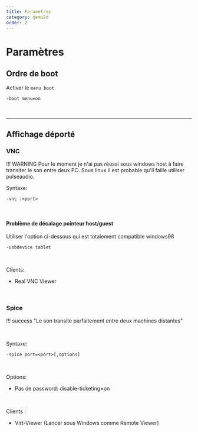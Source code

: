 ```yaml
---
title: Parametres
category: qemu2d
order: 2
---
```



# Paramètres
## Ordre de boot
Activer le `menu boot`
```bash
-boot menu=on
```

<br>
<hr>

## Affichage déporté
### VNC

!!! WARNING 
    Pour le moment je n'ai pas réussi sous windows host à faire transiter le son entre deux PC. Sous linux il 
    est probable qu'il faille utiliser pulseaudio.



Syntaxe:
```
-vnc :<port>
```

<br>

#### Problème de décalage pointeur host/guest
Utiliser l'option ci-dessous qui est totalement compatible windows98
```
-usbdevice tablet 
```

<br>

Clients:  
- Real VNC Viewer


<br>

### Spice

!!! success "Le son transite parfaitement entre deux machines distantes"

<br>

Syntaxe:
```
-spice port=<port>[,options]
```

<br>

Options:  
- Pas de password: disable-ticketing=on

<br>

Clients : 
- Virt-Viewer (Lancer sous Windows comme Remote Viewer)
